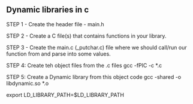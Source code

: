## Dynamic libraries in c

STEP 1 - Create the header file - main.h 

STEP 2 - Create a C file(s) that contains functions in your library. 

STEP 3 - Create the main.c (_putchar.c) file where we should
call/run our function from and parse into some values. 

STEP 4: Create teh object files from the .c files 
gcc -fPIC -c *.c

STEP 5: Create a Dynamic library from this object code 
gcc -shared -o libdynamic.so *.o 

export LD_LIBRARY_PATH=$LD_LIBRARY_PATH
